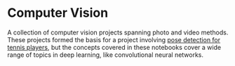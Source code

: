 # Computer Vision

A collection of computer vision projects spanning photo and video methods. These projects formed the basis for a project involving [pose detection for tennis players](https://github.com/tanaynistala/tennis), but the concepts covered in these notebooks cover a wide range of topics in deep learning, like convolutional neural networks.
